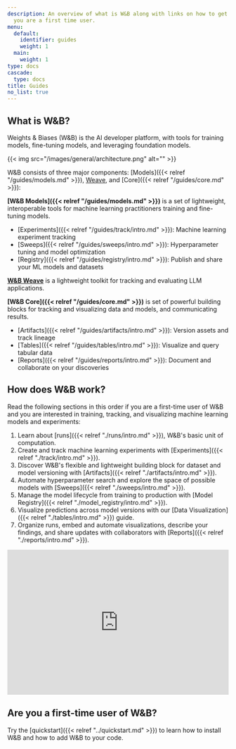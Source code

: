 ```yaml
---
description: An overview of what is W&B along with links on how to get started if
  you are a first time user.
menu:
  default:
    identifier: guides
    weight: 1
  main:
    weight: 1
type: docs
cascade:
  type: docs
title: Guides
no_list: true
---
```


## What is W&B?

Weights & Biases (W&B) is the AI developer platform, with tools for training models, fine-tuning models, and leveraging foundation models. 

{{< img src="/images/general/architecture.png" alt="" >}}

W&B consists of three major components: [Models]({{< relref "/guides/models.md" >}}), [Weave](https://wandb.github.io/weave/), and [Core]({{< relref "/guides/core.md" >}}):

**[W&B Models]({{< relref "/guides/models.md" >}})** is a set of lightweight, interoperable tools for machine learning practitioners training and fine-tuning models.
- [Experiments]({{< relref "/guides/track/intro.md" >}}): Machine learning experiment tracking
- [Sweeps]({{< relref "/guides/sweeps/intro.md" >}}): Hyperparameter tuning and model optimization
- [Registry]({{< relref "/guides/registry/intro.md" >}}): Publish and share your ML models and datasets

**[W&B Weave](https://wandb.github.io/weave/)** is a lightweight toolkit for tracking and evaluating LLM applications.

**[W&B Core]({{< relref "/guides/core.md" >}})** is set of powerful building blocks for tracking and visualizing data and models, and communicating results.
- [Artifacts]({{< relref "/guides/artifacts/intro.md" >}}): Version assets and track lineage
- [Tables]({{< relref "/guides/tables/intro.md" >}}): Visualize and query tabular data
- [Reports]({{< relref "/guides/reports/intro.md" >}}): Document and collaborate on your discoveries
<!-- - [Weave](/guides/app/features/panels/weave) Query and create visualizations of your data -->

## How does W&B work?
Read the following sections in this order if you are a first-time user of W&B and you are interested in training, tracking, and visualizing machine learning models and experiments:

1. Learn about [runs]({{< relref "./runs/intro.md" >}}), W&B's basic unit of computation.
2. Create and track machine learning experiments with [Experiments]({{< relref "./track/intro.md" >}}).
3. Discover W&B's flexible and lightweight building block for dataset and model versioning with [Artifacts]({{< relref "./artifacts/intro.md" >}}).
4. Automate hyperparameter search and explore the space of possible models with [Sweeps]({{< relref "./sweeps/intro.md" >}}).
5. Manage the model lifecycle from training to production with [Model Registry]({{< relref "./model_registry/intro.md" >}}).
6. Visualize predictions across model versions with our [Data Visualization]({{< relref "./tables/intro.md" >}}) guide.
7. Organize runs, embed and automate visualizations, describe your findings, and share updates with collaborators with [Reports]({{< relref "./reports/intro.md" >}}).

<iframe width="100%" height="330" src="https://www.youtube.com/embed/tHAFujRhZLA" title="Weights &amp; Biases End-to-End Demo" frameborder="0" allow="accelerometer; autoplay; clipboard-write; encrypted-media; gyroscope; picture-in-picture; web-share" allowfullscreen></iframe>

## Are you a first-time user of W&B?

Try the [quickstart]({{< relref "../quickstart.md" >}}) to learn how to install W&B and how to add W&B to your code.